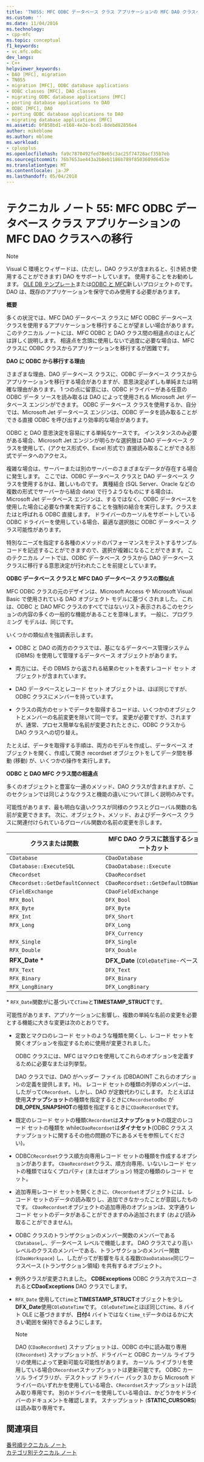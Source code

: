 ```yaml
---
title: 'TN055: MFC ODBC データベース クラス アプリケーションの MFC DAO クラスへの移行 |Microsoft ドキュメント'
ms.custom: ''
ms.date: 11/04/2016
ms.technology:
- cpp-mfc
ms.topic: conceptual
f1_keywords:
- vc.mfc.odbc
dev_langs:
- C++
helpviewer_keywords:
- DAO [MFC], migration
- TN055
- migration [MFC], ODBC database applications
- ODBC classes [MFC], DAO classes
- migrating ODBC database applications [MFC]
- porting database applications to DAO
- ODBC [MFC], DAO
- porting ODBC database applications to DAO
- migrating database applications [MFC]
ms.assetid: 0f858bd1-e168-4e2e-bcd1-8debd82856e4
author: mikeblome
ms.author: mblome
ms.workload:
- cplusplus
ms.openlocfilehash: fa9c7870492fed78e65c3ac25f74726acf35b7eb
ms.sourcegitcommit: 76b7653ae443a2b8eb1186b789f8503609d6453e
ms.translationtype: MT
ms.contentlocale: ja-JP
ms.lasthandoff: 05/04/2018
---
```

# <a name="tn055-migrating-mfc-odbc-database-class-applications-to-mfc-dao-classes"></a>テクニカル ノート 55: MFC ODBC データベース クラス アプリケーションの MFC DAO クラスへの移行
> [!NOTE]
>  Visual C 環境とウィザードは、(ただし、DAO クラスが含まれると、引き続き使用することができます) DAO をサポートしています。 使用することをお勧めします。 [OLE DB テンプレート](../data/oledb/ole-db-templates.md)または[ODBC と MFC](../data/odbc/odbc-and-mfc.md)新しいプロジェクトのです。 DAO は、既存のアプリケーションを保守でのみ使用する必要があります。  
  
 **概要**  
  
 多くの状況では、MFC DAO データベース クラスに MFC ODBC データベース クラスを使用するアプリケーションを移行することが望ましい場合があります。 このテクニカル ノートには、MFC ODBC と DAO クラス間の相違点のほとんどは詳しく説明します。 相違点を念頭に使用しないで過度に必要な場合は、MFC クラスに ODBC クラスからアプリケーションを移行するが困難です。  
  
 **DAO に ODBC から移行する理由**  
  
 さまざまな理由、DAO データベース クラスに、ODBC データベース クラスからアプリケーションを移行する場合がありますが、意思決定必ずしも単純または明確な理由があります。 1 つの点に留意には、ODBC ドライバーがある任意の ODBC データ ソースを読み取るは DAO によって使用される Microsoft Jet データベース エンジンができます。 ODBC データベース クラスを使用するか、自分では、Microsoft Jet データベース エンジンは、ODBC データを読み取ることができる直接 ODBC を呼び出すより効率的な場合があります。  
  
 ODBC と DAO 意思決定を容易にする単純なケースです。 インスタンスのみ必要がある場合、Microsoft Jet エンジンが明らかな選択肢は DAO データベース クラスを使用して、(アクセス形式や、Excel 形式で) 直接読み取ることができる形式でデータへのアクセス。  
  
 複雑な場合は、サーバーまたは別のサーバーのさまざまなデータが存在する場合に発生します。 ここでは、ODBC データベース クラスと DAO データベース クラスを使用するかは、難しいものです。 異種結合 (SQL Server、Oracle などの複数の形式でサーバーから結合 data) で行うようなものにする場合は、Microsoft Jet データベース エンジンは、するではなく、ODBC データベースを使用した場合に必要な作業を実行することを強制の結合を実行します。クラスまたはと呼ばれる ODBC 直接します。 ドライバーのカーソルをサポートしている ODBC ドライバーを使用している場合、最適な選択肢に ODBC データベース クラス可能性があります。  
  
 特別なニーズを指定する各種のメソッドのパフォーマンスをテストするサンプル コードを記述することができますので、選択が複雑になることができます。 このテクニカル ノートでは、ODBC データベース クラスから DAO データベース クラスに移行する意思決定が行われたことを前提としています。  
  
 **ODBC データベース クラスと MFC DAO データベース クラスの類似点**  
  
 MFC ODBC クラスの元のデザインは、Microsoft Access や Microsoft Visual Basic で使用されている DAO オブジェクト モデルに基づくされました。 これは、ODBC と DAO MFC クラスのすべてではないリスト表示されるこのセクションの内容の多くの一般的な機能があることを意味します。 一般に、プログラミング モデルは、同じです。  
  
 いくつかの類似点を強調表示します。  
  
-   ODBC と DAO の両方のクラスでは、基になるデータベース管理システム (DBMS) を使用して管理するデータベース オブジェクトがあります。  
  
-   両方には、その DBMS から返される結果のセットを表すレコード セット オブジェクトが含まれています。  
  
-   DAO データベースとレコード セット オブジェクトは、ほぼ同じですが、ODBC クラスにメンバーを持っています。  
  
-   クラスの両方のセットでデータを取得するコードは、いくつかのオブジェクトとメンバーの名前変更を除いて同一です。 変更が必要ですが、されますが、通常、プロセス簡単な名前が変更されたときに、ODBC クラスから DAO クラスへの切り替え。  
  
 たとえば、データを取得する手順は、両方のモデルを作成し、データベース オブジェクトを開く、作成して開き recordset オブジェクトをしてデータ間を移動 (移動) が、いくつかの操作を実行します。  
  
 **ODBC と DAO MFC クラス間の相違点**  
  
 多くのオブジェクトと豊富な一連のメソッド、DAO クラスが含まれますが、このセクションでは同じようなクラスと機能の違いについて詳しく説明のみです。  
  
 可能性があります、最も明白な違いクラスが同様のクラスとグローバル関数の名前が変更できます。 次に、オブジェクト、メソッド、およびデータベース クラスに関連付けられているグローバル関数の名前の変更を示します。  
  
|クラスまたは関数|MFC DAO クラスに該当するショートカット|  
|-----------------------|-----------------------------------|  
|`CDatabase`|`CDaoDatabase`|  
|`CDatabase::ExecuteSQL`|`CDaoDatabase::Execute`|  
|`CRecordset`|`CDaoRecordset`|  
|`CRecordset::GetDefaultConnect`|`CDaoRecordset::GetDefaultDBName`|  
|`CFieldExchange`|`CDaoFieldExchange`|  
|`RFX_Bool`|`DFX_Bool`|  
|`RFX_Byte`|`DFX_Byte`|  
|`RFX_Int`|`DFX_Short`|  
|`RFX_Long`|`DFX_Long`|  
||`DFX_Currency`|  
|`RFX_Single`|`DFX_Single`|  
|`RFX_Double`|`DFX_Double`|  
|**RFX_Date \***|**DFX_Date** (`COleDateTime`-ベース)|  
|`RFX_Text`|`DFX_Text`|  
|`RFX_Binary`|`DFX_Binary`|  
|`RFX_LongBinary`|`DFX_LongBinary`|  
  
 \*    `RFX_Date`関数がに基づいて`CTime`と**TIMESTAMP_STRUCT**です。  
  
 可能性があります、アプリケーションに影響し、複数の単純な名前の変更を必要とする機能に大きな変更は次のとおりです。  
  
-   定数とマクロのレコード セットのような種類を開くし、レコード セットを開くオプションを指定するために使用が変更されました。  
  
     ODBC クラスには、MFC はマクロを使用してこれらのオプションを定義するために必要なまたは列挙型。  
  
     DAO クラスでは、DAO がヘッダー ファイル (DBDAOINT これらのオプションの定義を提供します。H)。 レコード セットの種類の列挙のメンバーは、したがって`CRecordset`、しかし、DAO が定数代わりにします。 たとえばは使用**スナップショット**の種類を指定するときに`CRecordset`odbc が**DB_OPEN_SNAPSHOT**の種類を指定するときに`CDaoRecordset`です。  
  
-   既定のレコード セットの種類`CRecordset`は**スナップショット**の既定のレコード セットの種類を while`CDaoRecordset`は**ダイナセット**(ODBC クラス スナップショットに関するその他の問題の下にあるメモを参照してください)。  
  
-   ODBC`CRecordset`クラス順方向専用レコード セットの種類を作成するオプションがあります。 `CDaoRecordset`クラス、順方向専用、いないレコード セットの種類ではなくプロパティ (またはオプション) 特定の種類のレコード セット。  
  
-   追加専用レコード セットを開くときに、`CRecordset`オブジェクトには、レコード セットのデータの読み取りし、追加できなかったことが意図したものです。 `CDaoRecordset`オブジェクトの追加専用のオプションは、文字通りレコード セットのデータがあることができますのみ追加されます (および読み取ることができません)。  
  
-   ODBC クラスのトランザクションのメンバー関数のメンバーである`CDatabase`し、データベース レベルで機能します。 DAO クラスでより高いレベルのクラスのメンバーである、トランザクションのメンバー関数 (`CDaoWorkspace`) し、したがってが影響を与える複数`CDaoDatabase`同じワークスペース (トランザクション領域) を共有するオブジェクト。  
  
-   例外クラスが変更されました。 **CDBExceptions** ODBC クラス内でスローされると**CDaoExceptions** DAO クラスでします。  
  
-   `RFX_Date` 使用して`CTime`と**TIMESTAMP_STRUCT**オブジェクトを少し**DFX_Date**使用`COleDateTime`です。 `COleDateTime`とほぼ同じ`CTime`、8 バイト OLE に基づきますが、**日付**4 バイトではなく`time_t`データのはるかに大きい範囲を保持できるようにします。  
  
    > [!NOTE]
    >  DAO (`CDaoRecordset`) スナップショットは、ODBC の中に読み取り専用 (`CRecordset`) スナップショットが、ドライバーと ODBC カーソル ライブラリの使用によって更新可能な可能性があります。 カーソル ライブラリを使用している場合`CRecordset`スナップショットは更新可能です。 ODBC カーソル ライブラリが、デスクトップ ドライバー パック 3.0 から Microsoft ドライバーのいずれかを使用している場合、`CRecordset`スナップショットは読み取り専用です。 別のドライバーを使用している場合は、かどうかをドライバーのドキュメントを確認します。 スナップショット (**STATIC_CURSORS**) は読み取り専用です。  
  
## <a name="see-also"></a>関連項目  
 [番号順テクニカル ノート](../mfc/technical-notes-by-number.md)   
 [カテゴリ別テクニカル ノート](../mfc/technical-notes-by-category.md)

